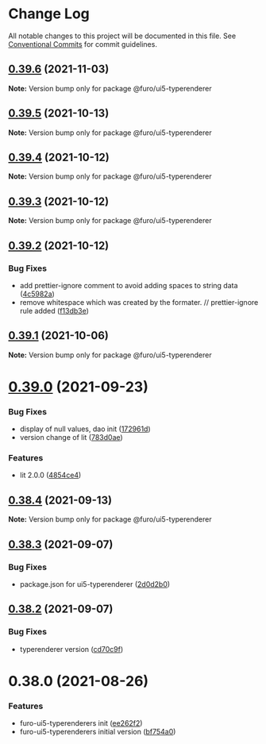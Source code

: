 # Change Log

All notable changes to this project will be documented in this file.
See [Conventional Commits](https://conventionalcommits.org) for commit guidelines.

## [0.39.6](https://github.com/eclipse/eclipsefuro-web/compare/@furo/ui5-typerenderer@0.39.5...@furo/ui5-typerenderer@0.39.6) (2021-11-03)

**Note:** Version bump only for package @furo/ui5-typerenderer





## [0.39.5](https://github.com/eclipse/eclipsefuro-web/compare/@furo/ui5-typerenderer@0.39.4...@furo/ui5-typerenderer@0.39.5) (2021-10-13)

**Note:** Version bump only for package @furo/ui5-typerenderer





## [0.39.4](https://github.com/eclipse/eclipsefuro-web/compare/@furo/ui5-typerenderer@0.39.3...@furo/ui5-typerenderer@0.39.4) (2021-10-12)

**Note:** Version bump only for package @furo/ui5-typerenderer





## [0.39.3](https://github.com/eclipse/eclipsefuro-web/compare/@furo/ui5-typerenderer@0.39.2...@furo/ui5-typerenderer@0.39.3) (2021-10-12)

**Note:** Version bump only for package @furo/ui5-typerenderer





## [0.39.2](https://github.com/eclipse/eclipsefuro-web/compare/@furo/ui5-typerenderer@0.39.1...@furo/ui5-typerenderer@0.39.2) (2021-10-12)


### Bug Fixes

* add prettier-ignore comment to avoid adding spaces to string data ([4c5982a](https://github.com/eclipse/eclipsefuro-web/commit/4c5982aed5cdb6c94ff14b5ebd43aceee41fd981))
* remove whitespace which was created by the formater. // prettier-ignore rule added ([f13db3e](https://github.com/eclipse/eclipsefuro-web/commit/f13db3e16268d033c0e68fbd2bfc568c51b85283))





## [0.39.1](https://github.com/eclipse/eclipsefuro-web/compare/@furo/ui5-typerenderer@0.39.0...@furo/ui5-typerenderer@0.39.1) (2021-10-06)

**Note:** Version bump only for package @furo/ui5-typerenderer





# [0.39.0](https://github.com/eclipse/eclipsefuro-web/compare/@furo/ui5-typerenderer@0.38.4...@furo/ui5-typerenderer@0.39.0) (2021-09-23)


### Bug Fixes

* display of null values, dao init ([172961d](https://github.com/eclipse/eclipsefuro-web/commit/172961ddce5b48483be6653eeca4c9247e9923a5))
* version change of lit ([783d0ae](https://github.com/eclipse/eclipsefuro-web/commit/783d0ae3f16fa585de3eb1f5a24b801e2707113d))


### Features

* lit 2.0.0 ([4854ce4](https://github.com/eclipse/eclipsefuro-web/commit/4854ce42d714619add246b0cded236508903ab01))





## [0.38.4](https://github.com/eclipse/eclipsefuro-web/compare/@furo/ui5-typerenderer@0.38.3...@furo/ui5-typerenderer@0.38.4) (2021-09-13)

**Note:** Version bump only for package @furo/ui5-typerenderer





## [0.38.3](https://github.com/theNorstroem/FuroBaseComponents/compare/@furo/ui5-typerenderer@0.38.2...@furo/ui5-typerenderer@0.38.3) (2021-09-07)


### Bug Fixes

* package.json for ui5-typerenderer ([2d0d2b0](https://github.com/theNorstroem/FuroBaseComponents/commit/2d0d2b04e21757c5eca22393d4695d726f896377))





## [0.38.2](https://github.com/theNorstroem/FuroBaseComponents/compare/@furo/ui5-typerenderer@0.38.0...@furo/ui5-typerenderer@0.38.2) (2021-09-07)


### Bug Fixes

* typerenderer version ([cd70c9f](https://github.com/theNorstroem/FuroBaseComponents/commit/cd70c9f676e97972e3155e3e00985593c7f77b68))





# 0.38.0 (2021-08-26)


### Features

* furo-ui5-typerenderers init ([ee262f2](https://github.com/theNorstroem/FuroBaseComponents/commit/ee262f22bc52c69a4be3bbce91936c2c205660e3))
* furo-ui5-typerenderers initial version ([bf754a0](https://github.com/theNorstroem/FuroBaseComponents/commit/bf754a04239d5071e8d7a4eac1a09249887a0cc2))
